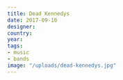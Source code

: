 ```yaml
---
title: Dead Kennedys
date: 2017-09-10
designer: 
country: 
year: 
tags:
- music
- bands
image: "/uploads/dead-kennedys.jpg"
---
```


